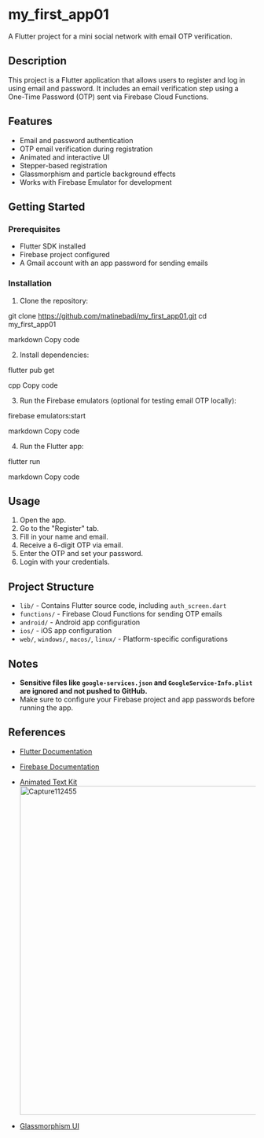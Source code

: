 # my_first_app01

A Flutter project for a mini social network with email OTP verification.

## Description

This project is a Flutter application that allows users to register and log in using email and password. It includes an email verification step using a One-Time Password (OTP) sent via Firebase Cloud Functions.

## Features

- Email and password authentication
- OTP email verification during registration
- Animated and interactive UI
- Stepper-based registration
- Glassmorphism and particle background effects
- Works with Firebase Emulator for development

## Getting Started

### Prerequisites

- Flutter SDK installed
- Firebase project configured
- A Gmail account with an app password for sending emails

### Installation

1. Clone the repository:

git clone https://github.com/matinebadi/my_first_app01.git
cd my_first_app01

markdown
Copy code

2. Install dependencies:

flutter pub get

cpp
Copy code

3. Run the Firebase emulators (optional for testing email OTP locally):

firebase emulators:start

markdown
Copy code

4. Run the Flutter app:

flutter run

markdown
Copy code

## Usage

1. Open the app.
2. Go to the "Register" tab.
3. Fill in your name and email.
4. Receive a 6-digit OTP via email.
5. Enter the OTP and set your password.
6. Login with your credentials.

## Project Structure

- `lib/` - Contains Flutter source code, including `auth_screen.dart`
- `functions/` - Firebase Cloud Functions for sending OTP emails
- `android/` - Android app configuration
- `ios/` - iOS app configuration
- `web/`, `windows/`, `macos/`, `linux/` - Platform-specific configurations

## Notes

- **Sensitive files like `google-services.json` and `GoogleService-Info.plist` are ignored and not pushed to GitHub.**
- Make sure to configure your Firebase project and app passwords before running the app.

## References

- [Flutter Documentation](https://flutter.dev/docs)
- [Firebase Documentation](https://firebase.google.com/docs)
- [Animated Text Kit](https://pub.dev/packages/animated_text_kit)<img width="1301" height="669" alt="Capture112455" src="https://github.com/user-attachments/assets/eb8193a6-69da-45ce-9276-ea0699cdebd9" />

- [Glassmorphism UI](https://pub.dev/packages/glassmorphism)


